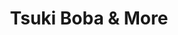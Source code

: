 ---
layout: place
title: Tsuki Boba & More
permalink: /florida/tallahassee/tsuki-boba-more.html
stateAbbr: FL
stateName: Florida
cityName: Tallahassee
seo:
  type: restaurant
  links: null
place_id: ChIJse5j9qRf7IgRE3tRNmDHsTc
photos:
  - name: >-
      places/ChIJse5j9qRf7IgRE3tRNmDHsTc/photos/AeeoHcJEt0YtXZIaE8h4p57DSQti-3wLwcdOtqfckZbBboIzdXe2_Rfi53UbQ8FEinjaequ7nDK4bT0XPWgH3ONZHhaGF-bYzNo_goLX1OElTTCzaWe6DFi1xLeo2w0wpYiHWPnHn6oQLQkRlhbsGSMMD7jnLvUBJ-kuW1fMYsV9VkiDGDAiW29LtIG2bO9ASO05CyoSyqhvCDz0Rw1JH0qk1LA_dxHERBgmiDLJkEOE0XlGwhgSsAmEciB-nFD6ITO6Z3tl24DfJeyF4lyAZJrA40a8Vyzyhk8wd9in_vss93NyS5MWyc2pc_IOPcx4CkQ3NI1QrViqma6Rc2IuNKU6iuUDJJ5muEnvBVQJSl7taMldJ74pc38CMMJvbMbpRT0Kg--P9c4cJ_WHc5_xkWvjjhCxaDfFKiqQeQIIi9tKAtb-qw
    widthPx: 3024
    heightPx: 4032
    authorAttributions:
      - displayName: Taylor Verheyen
        uri: https://maps.google.com/maps/contrib/117192744401022733645
        photoUri: >-
          https://lh3.googleusercontent.com/a-/ALV-UjWHWFKLymlsj-K3vEoXhMLVgaQMe1BZsQiuVkYOw1cIC0Q0PSY=s100-p-k-no-mo
    flagContentUri: >-
      https://www.google.com/local/imagery/report/?cb_client=maps_api_places.places_api&image_key=!1e10!2sCIHM0ogKEICAgMDQ5IPrIw&hl=en-US
    googleMapsUri: >-
      https://www.google.com/maps/place//data=!3m4!1e2!3m2!1sCIHM0ogKEICAgMDQ5IPrIw!2e10!4m2!3m1!1s0x88ec5fa4f663eeb1:0x37b1c76036517b13
  - name: >-
      places/ChIJse5j9qRf7IgRE3tRNmDHsTc/photos/AeeoHcIbHhDq0guUUqQ9nWX2o85X3B5k7h0dwPuD8WcVSdfdG7C93YCVts_0WCd2xpAYxJHl339IyFGpSJU840xqLL5SCLjh87VTXHykvz5INnrAiM6f4WA1QujnnqOObHKeoIkh36xilfTLzYWUNG5c2J5U92mxR_if31MHpb28bOddaXEParsVNKLTd5Aea2pdAas7_o3YTDkWFVkGTQjGzojI-RjdU5SP_-CDSMF2THqRDzcnB3a1EHcxciliaZjXM5HKEez-gSd8gYoGf63O5xpyjcovd9x79XCK1PBvAbJ2bfN-Va0a8kpu-wzqSMwlb9RAU1P3JZGGzcpkm2t-IQaUYhHw75k2Tll_THGL5dmKOoAHZvcdzqxcc_Rh-5slh8WJG2DV_PnwiFcE-iMJA_mZ0eAa_6AOK4CqRMuM4a5pkDmc
    widthPx: 3024
    heightPx: 4032
    authorAttributions:
      - displayName: Julia Holly
        uri: https://maps.google.com/maps/contrib/103783607487440844151
        photoUri: >-
          https://lh3.googleusercontent.com/a-/ALV-UjW1XkfBy9v_CuVgVBz8_3dch2wan8QvHg4nlTJYRGRjClJmmlu2AA=s100-p-k-no-mo
    flagContentUri: >-
      https://www.google.com/local/imagery/report/?cb_client=maps_api_places.places_api&image_key=!1e10!2sCIHM0ogKEICAgID_poeV1wE&hl=en-US
    googleMapsUri: >-
      https://www.google.com/maps/place//data=!3m4!1e2!3m2!1sCIHM0ogKEICAgID_poeV1wE!2e10!4m2!3m1!1s0x88ec5fa4f663eeb1:0x37b1c76036517b13
  - name: >-
      places/ChIJse5j9qRf7IgRE3tRNmDHsTc/photos/AeeoHcKvVsKWqaGBsvoZ2V4p4YWYVvjrnsF6ATraFvqqADf48Y0OjfQH_wn3zrZS1GTY7MhtOGb2Ludcqp3cnq98asGElUXnOkMY485VuSRpmVdQR9pqSClXzLzbXz1YtBEiaqAug2dqLk7vPp70F95b7xXW17mMCrlCiNGeXN0egoa-4UZPrFIDz8thwSGsYgBmpgvOo6cYbxMIH5_xoJCkceQvNy6qMBkzciQYXhgyGrLBz5hhp_n50vGhf0mWOl1VDdQikmCjKWq6Sgi-g4PUQdkTwgR7bMDFVWN9wBeVCp5s4cpJ63DKqz-k8afrsqORqh6bqJTbgJsuHc8fbrCbDsrFPUuLm4xSGG3ZEJOP9kmlgNSdvhWMK4ChfQuS0DviL3W0_5sfthOwlOZ3ZRQk44Pg0HdNT3RJ8v_Gm1cZFCQ
    widthPx: 3024
    heightPx: 4032
    authorAttributions:
      - displayName: Julia Holly
        uri: https://maps.google.com/maps/contrib/103783607487440844151
        photoUri: >-
          https://lh3.googleusercontent.com/a-/ALV-UjW1XkfBy9v_CuVgVBz8_3dch2wan8QvHg4nlTJYRGRjClJmmlu2AA=s100-p-k-no-mo
    flagContentUri: >-
      https://www.google.com/local/imagery/report/?cb_client=maps_api_places.places_api&image_key=!1e10!2sCIHM0ogKEICAgID_poeVNw&hl=en-US
    googleMapsUri: >-
      https://www.google.com/maps/place//data=!3m4!1e2!3m2!1sCIHM0ogKEICAgID_poeVNw!2e10!4m2!3m1!1s0x88ec5fa4f663eeb1:0x37b1c76036517b13
  - name: >-
      places/ChIJse5j9qRf7IgRE3tRNmDHsTc/photos/AeeoHcJW1xmg3MMHCHsoBOxuNqvr6clcid3L8L9d6ZwlokDHdgY9C5fqbC7J8Wv0Ny0Nb6jmtMp1jr7c4UmPL5fhJdkVHggTJ4oXHKbJEoWGTNjoWN0_SN4WfYO5k2tox2-AjzuR-1ct_hg_gUhI1tYWRlD1jLixM87pY6fGWf4lexLqEXBYQ33Q96hVE43R9ZlRxDHHuE5YrHT7uvBLgclaolyhMN84hWucVqnUULeN-54_Sg52Msx-CmEhD_WkLXexttnfSua4-tBT7EQvxmVmoNIgKTWo1clgxwQh00-hYHGB0DWw249D8H0U1R_nHYDbRhJB-HdZ9SAkIxLgKiPKRyq7HplPVOzPahKhwaxcHOYBLHJ97Eauk6DxXHdkUTQgJsItN6KjArzrc6xyKtLh0D9PTWNwJP9dmXLtiMXYAQI8fQ
    widthPx: 3024
    heightPx: 4032
    authorAttributions:
      - displayName: Julia Holly
        uri: https://maps.google.com/maps/contrib/103783607487440844151
        photoUri: >-
          https://lh3.googleusercontent.com/a-/ALV-UjW1XkfBy9v_CuVgVBz8_3dch2wan8QvHg4nlTJYRGRjClJmmlu2AA=s100-p-k-no-mo
    flagContentUri: >-
      https://www.google.com/local/imagery/report/?cb_client=maps_api_places.places_api&image_key=!1e10!2sCIHM0ogKEICAgID_poeVdw&hl=en-US
    googleMapsUri: >-
      https://www.google.com/maps/place//data=!3m4!1e2!3m2!1sCIHM0ogKEICAgID_poeVdw!2e10!4m2!3m1!1s0x88ec5fa4f663eeb1:0x37b1c76036517b13
  - name: >-
      places/ChIJse5j9qRf7IgRE3tRNmDHsTc/photos/AeeoHcKw4E3lvvy5dEk3WN8zboA9Z0YsR6J8P_JmTYQ_F88dSX2U1W6n8WG2PYjoFESL8SR5jpKQH3fe1mTaGXiML6HKrn7HCCgwV9wVWejGcNe9hQMT80uA2GQiF8s07eEXYZ65v2838ddK_ReGb82MSy8wsvErA58EOlJuiL3cSA0b0fWOKXpfnetGq1K3DZK0Pk7uI2bIiAsGLLoiNA2ylQsrviJqCAotCs9L1LVyLBvkWTp0XzkREOhmYewqGtlZ7P4paeOQw2TdTE61_68QwK1rPokng7BIr4IC4KkdwEYSELeEGkmpwoi4_HtxdYUWMsyDS2pMmqIG3kD3eGNlOfm44IuGX_fsh2A9Uonu7FE_8xBBpZl2imxFiX-HvId2S2FChiHI8OHVfcGo9jD62IoOAbQASvcV25g3uLlxJgQH90jc
    widthPx: 3024
    heightPx: 3024
    authorAttributions:
      - displayName: L Garrett (Blue Guy)
        uri: https://maps.google.com/maps/contrib/109484961577107745015
        photoUri: >-
          https://lh3.googleusercontent.com/a-/ALV-UjXduBaZmiONZiBSHdXLaSRgVB57TVaqJbTSn-WM8TSU8087SFZqew=s100-p-k-no-mo
    flagContentUri: >-
      https://www.google.com/local/imagery/report/?cb_client=maps_api_places.places_api&image_key=!1e10!2sCIHM0ogKEICAgIDf_Na3gwE&hl=en-US
    googleMapsUri: >-
      https://www.google.com/maps/place//data=!3m4!1e2!3m2!1sCIHM0ogKEICAgIDf_Na3gwE!2e10!4m2!3m1!1s0x88ec5fa4f663eeb1:0x37b1c76036517b13
  - name: >-
      places/ChIJse5j9qRf7IgRE3tRNmDHsTc/photos/AeeoHcKBQb7bjnqkFtFyOXVbgnJ7L1U3OKTXwxwo7FaK4YHgPOci4EzHPM0hCUcCRaa8MmOHhRWa4OVp2PdYODtkw_DX7Htws12j0haVd-pEes6S1TPd4gjZ_jllcVtUw3CMrUmxApsAlzEBbYE3XmnusAPI25WIp1WGYDFSlMA-KeidK5Zcd4kJwbV6iF9ms0mKQZSPCMQ8S9-Bhi0IuEXl_9CQeDsmrV_2quD96Ga13gFXXhpJ48p7jIU4EEcpnlV_vs4TkIxuLPdqZLItdsoc0eWjMzBhaFy_m46qcovH079b34U3PIesrXBEDGDD8NtZ46CHSt6um-3InWyekYmYKqurhNANvFS2xajeBwQykdzbShidBOqzzmtOWeeN-zAMMvG3U3gtvaCxglNOlbXZ6UMoyGaEDUiexp2KUpqet-njkaTH
    widthPx: 3024
    heightPx: 4032
    authorAttributions:
      - displayName: Julia Holly
        uri: https://maps.google.com/maps/contrib/103783607487440844151
        photoUri: >-
          https://lh3.googleusercontent.com/a-/ALV-UjW1XkfBy9v_CuVgVBz8_3dch2wan8QvHg4nlTJYRGRjClJmmlu2AA=s100-p-k-no-mo
    flagContentUri: >-
      https://www.google.com/local/imagery/report/?cb_client=maps_api_places.places_api&image_key=!1e10!2sCIHM0ogKEICAgID_poeVtwE&hl=en-US
    googleMapsUri: >-
      https://www.google.com/maps/place//data=!3m4!1e2!3m2!1sCIHM0ogKEICAgID_poeVtwE!2e10!4m2!3m1!1s0x88ec5fa4f663eeb1:0x37b1c76036517b13
  - name: >-
      places/ChIJse5j9qRf7IgRE3tRNmDHsTc/photos/AeeoHcJA6JsesbzKPpezwvMoBIJramd7w8u4m9wjlkIRXaNTiuYZawCrx1L0bVgMJtDBgTJyfWM_N9gHXpPqIWbevatMq4soUDI8KVt6qgo5oYOHlicdXeBPd5tqRuxlkHTz-GJYuDHV9IGHKJeenYNOZWjRlkBl6EyUr-mvvqGIlR1wxUmyp4Ga9OkXfB4EfDAk3tnaDzEc67Z_NBtITaHuU_x4Ed7oeVWDwGuTU_2tWwa3Y9bhd8EMOahMp4yQSyQU2IvojGtrdJFokwXRHRPMiEo09h_OFlnhFBcWuzweywMv3RaRmi406nypEZH9cs3whboBb3WUvlJbEHaWWdcxU69ZGNzcXoBX5jXp-ll4KCeGYIOCQ4E-5_uuKP_SczgeGbr6ZK2dreJYiP65eBu9akMZV7POswH8xPMsgKgWCt7iXeI
    widthPx: 1908
    heightPx: 4032
    authorAttributions:
      - displayName: Justice Barnes
        uri: https://maps.google.com/maps/contrib/109445778245217808154
        photoUri: >-
          https://lh3.googleusercontent.com/a/ACg8ocK6cNYP8RyMkFCoM6Y_HM5LojGAPlXS91a0x3P4J2_xkk1mrQ=s100-p-k-no-mo
    flagContentUri: >-
      https://www.google.com/local/imagery/report/?cb_client=maps_api_places.places_api&image_key=!1e10!2sCIHM0ogKEICAgMDQ0-735wE&hl=en-US
    googleMapsUri: >-
      https://www.google.com/maps/place//data=!3m4!1e2!3m2!1sCIHM0ogKEICAgMDQ0-735wE!2e10!4m2!3m1!1s0x88ec5fa4f663eeb1:0x37b1c76036517b13
  - name: >-
      places/ChIJse5j9qRf7IgRE3tRNmDHsTc/photos/AeeoHcJzJ3gOHR9PGevwheqAqf8NpiuGmbROD70O_HeHr-fqAOIPu81SSE8qlwvnpa6LBoNo-XZLaPlKr4Ewtn3kKJiWtKlhlZXzvjpvI8X-lKLoxDOTxyqQTRwl_7oLmRe0qG6lP77_GVmzeI0X55Bz64q4HhkiT5dyRdLJdad48k_gjOHnPsvLcUWlzdnArRzMR0hUOZ7cryaiDYm7CxoBLyACIr6U7BO8-MsBqbR1I1XCgUnds_-sDWA_jrdf5amUg0KHwfnC5c5xQOC9AbhXK0nRCORJxrrzHrJ7zjWbgd9mn5fPFi70BMn2_s2vwppGDbZD70EM9RvYWCzQL5MCuChqPIxglwPzC6c0mys_gklmkhX1CuAH7aAxZ-aZ0zkE3_5B4eo2w1Cg7xYswqKXlhswX4x5g5sWYQC_9dJ8FuHqFZ7L
    widthPx: 3024
    heightPx: 4032
    authorAttributions:
      - displayName: Logan Gray
        uri: https://maps.google.com/maps/contrib/102040748965715779420
        photoUri: >-
          https://lh3.googleusercontent.com/a-/ALV-UjXSVEnVc3lRcrXCrFBQiyglQ9ks-0M4_BfgV-MRE2n3w8z06BtB=s100-p-k-no-mo
    flagContentUri: >-
      https://www.google.com/local/imagery/report/?cb_client=maps_api_places.places_api&image_key=!1e10!2sCIHM0ogKEICAgID3_Zmk0QE&hl=en-US
    googleMapsUri: >-
      https://www.google.com/maps/place//data=!3m4!1e2!3m2!1sCIHM0ogKEICAgID3_Zmk0QE!2e10!4m2!3m1!1s0x88ec5fa4f663eeb1:0x37b1c76036517b13
  - name: >-
      places/ChIJse5j9qRf7IgRE3tRNmDHsTc/photos/AeeoHcLqfuGkUB80I6YQBrBYJEFXJwbtjAGybdkJBunom8g6VWqU-JjRxthpwF9shJnDD-nAaR6yrAYbA_DhvqkU7NS8Ma5Hk2_cnPclI_w0PQUy0LiJDo-7kjuY96xBVomos4QYIC5z6G6XQia7SB85F0cIv5RlJfIpOF3FH5fyWN_8LuIcd5K90dYAXuMqh1rTG7H5_JCpUUPMWZujSHPKU-MP6WRZYgkdvUIwpoJ45MIBiICLIjlqIeN5YoiVzR7DfTivbis0KPszIJFhTVwSfnN3O3H5GaZFbBC2Id1o4vhmiX6TSWyqrFGAVraFhR1f6Rw_CdgrxLoRu-LOIExQr3zt1JfcaZF2b0Jv5QhuWA4YRfkttIl2GspUq8yEAJJLs-NPlR2s7SR0XInAcb-d6GiWGr84dDlL8oHple8kDhBWqYPv
    widthPx: 3024
    heightPx: 4032
    authorAttributions:
      - displayName: Julia Holly
        uri: https://maps.google.com/maps/contrib/103783607487440844151
        photoUri: >-
          https://lh3.googleusercontent.com/a-/ALV-UjW1XkfBy9v_CuVgVBz8_3dch2wan8QvHg4nlTJYRGRjClJmmlu2AA=s100-p-k-no-mo
    flagContentUri: >-
      https://www.google.com/local/imagery/report/?cb_client=maps_api_places.places_api&image_key=!1e10!2sCIHM0ogKEICAgID_poeV9wE&hl=en-US
    googleMapsUri: >-
      https://www.google.com/maps/place//data=!3m4!1e2!3m2!1sCIHM0ogKEICAgID_poeV9wE!2e10!4m2!3m1!1s0x88ec5fa4f663eeb1:0x37b1c76036517b13
  - name: >-
      places/ChIJse5j9qRf7IgRE3tRNmDHsTc/photos/AeeoHcLmmu5R-6gbj45p6PLJGz9LQly2NNHyMLnpkpEdYajXr9wk34307FWIqkiSnEc26efTTPKtito6hFzfz1IUKUDlse0sD5toje8zhkF_mTy6rdUYWMBwneJr3reOtJu4WXgcg7tE3qjfX8rrBZ4I8kYOwUsEc7kwAvnORv_k7dea-P-YMp_EuNiaUxetUvPIZcqoY7-kXoCM3-HSBvd5omll9ESA1UwLyH_K8vVZKKiefxrP8EQ0GzGjDQepQ977rGoxkqRLQXqoOJ6VLjnmD26irR-RY_RTmLOmFt4rAJQzYry_07K8bwn_iKbVT7LvYc1ABluwpvjrFEL1pEsJS9tOcORePVa8BZkQjWh7HGj1rgaXUv0whAYfZNF7UHUJaLx4MJxJ8k4bdDwRUsIgMMQsN6ePH4PamUjJzvbzchs
    widthPx: 1908
    heightPx: 4032
    authorAttributions:
      - displayName: Justice Barnes
        uri: https://maps.google.com/maps/contrib/109445778245217808154
        photoUri: >-
          https://lh3.googleusercontent.com/a/ACg8ocK6cNYP8RyMkFCoM6Y_HM5LojGAPlXS91a0x3P4J2_xkk1mrQ=s100-p-k-no-mo
    flagContentUri: >-
      https://www.google.com/local/imagery/report/?cb_client=maps_api_places.places_api&image_key=!1e10!2sCIHM0ogKEICAgMDQ0-73Fw&hl=en-US
    googleMapsUri: >-
      https://www.google.com/maps/place//data=!3m4!1e2!3m2!1sCIHM0ogKEICAgMDQ0-73Fw!2e10!4m2!3m1!1s0x88ec5fa4f663eeb1:0x37b1c76036517b13
address: 2819 Mahan Dr Suite 106, Tallahassee, FL 32308, USA
street: 2819 Mahan Dr Suite 106
city: Tallahassee
state: FL
zip: '32308'
country: USA
neighborhood: null
latitude: '30.458964'
longitude: '-84.229957'
accessibility_options:
  wheelchairAccessibleParking: true
  wheelchairAccessibleEntrance: true
business_status: OPERATIONAL
name: Tsuki Boba & More
google_maps_links:
  directionsUri: >-
    https://www.google.com/maps/dir//''/data=!4m7!4m6!1m1!4e2!1m2!1m1!1s0x88ec5fa4f663eeb1:0x37b1c76036517b13!3e0
  placeUri: https://maps.google.com/?cid=4013207959005920019
  writeAReviewUri: >-
    https://www.google.com/maps/place//data=!4m3!3m2!1s0x88ec5fa4f663eeb1:0x37b1c76036517b13!12e1
  reviewsUri: >-
    https://www.google.com/maps/place//data=!4m4!3m3!1s0x88ec5fa4f663eeb1:0x37b1c76036517b13!9m1!1b1
  photosUri: >-
    https://www.google.com/maps/place//data=!4m3!3m2!1s0x88ec5fa4f663eeb1:0x37b1c76036517b13!10e5
primary_type: Restaurant
opening_hours:
  regular: null
  current: null
secondary_opening_hours:
  regular:
    weekdayDescriptions: null
    type: null
  current:
    weekdayDescriptions: null
    type: null
phone: null
price_level: null
price_range: null
rating: null
rating_count: 0
website: null
description: >-
  Discover Tsuki Boba & More in Tallahassee, FL$$$Tsuki Boba & More in
  Tallahassee, FL, offers a cozy retreat for those seeking refreshing beverages
  and light snacks in a laid-back setting. Located conveniently with accessible
  parking and entrances, this spot makes it simple for anyone to drop in and
  unwind. The focus on flavorful boba tea and other tasty options creates a
  vibrant atmosphere perfect for casual visits. Photos from visitors showcase a
  colorful selection of drinks that add a fun twist to your day, making it an
  ideal choice for a quick escape.
generative_summary: >-
  Discover Tsuki Boba & More in Tallahassee, FL$$$Tsuki Boba & More in
  Tallahassee, FL, offers a cozy retreat for those seeking refreshing beverages
  and light snacks in a laid-back setting. Located conveniently with accessible
  parking and entrances, this spot makes it simple for anyone to drop in and
  unwind. The focus on flavorful boba tea and other tasty options creates a
  vibrant atmosphere perfect for casual visits. Photos from visitors showcase a
  colorful selection of drinks that add a fun twist to your day, making it an
  ideal choice for a quick escape.
generative_disclosure: Summarized by AI using the Grok-3-Mini model.
reviews: null
review_summary: >-
  Customer Feedback on Tsuki Boba & More$$$Folks chatting about this spot often
  highlight the tasty boba drinks and easygoing vibe that make it a solid
  hangout choice. Many appreciate the variety of flavors and refreshing options
  that hit the spot for a casual treat. It's frequently mentioned as a
  convenient go-to for locals looking for something light and enjoyable nearby.
  While experiences vary, the overall buzz leans positive, with people noting
  it's a welcoming place for a simple outing. If you're in the mood for boba tea
  near Tallahassee, it seems like a reliable pick based on shared sentiments.
review_disclosure: Summarized by AI using the Grok-3-Mini model.
parking_options: null
payment_options: null
allow_dogs: null
curbside_pickup: null
delivery: null
dine_in: null
good_for_children: null
good_for_groups: null
good_for_sports: null
live_music: null
menu_for_children: null
outdoor_seating: null
reservable: null
restroom: null
serves_beer: null
serves_breakfast: null
serves_brunch: null
serves_cocktails: null
serves_coffee: null
serves_dinner: null
serves_dessert: null
serves_lunch: null
serves_vegetarian_food: null
serves_wine: null
takeout: null
update_category: pro
places_description: null

---